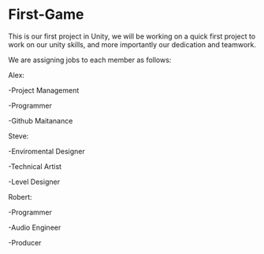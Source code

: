 # First-Game
This is our first project in Unity, we will be working on a quick first project to work on our unity skills, and more importantly our dedication and teamwork. 

We are assigning jobs to each member as follows:


Alex:

-Project Management

-Programmer

-Github Maitanance


Steve:

-Enviromental Designer

-Technical Artist

-Level Designer


Robert:

-Programmer

-Audio Engineer

-Producer
